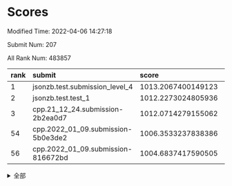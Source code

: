 # Scores

Modified Time: 2022-04-06 14:27:18

Submit Num: 207

All Rank Num: 483857

| rank |               submit               |       score        |       sigma        | pk_num |
| :--- | :--------------------------------- | :----------------- | :----------------- | :----- |
| 1    | jsonzb.test.submission_level_4     | 1013.2067400149123 | 0.7920385004131559 | 9346   |
| 2    | jsonzb.test.test_1                 | 1012.2273024805936 | 0.8111552015531541 | 9350   |
| 3    | cpp.21_12_24.submission-2b2ea0d7   | 1012.0714279155062 | 0.8125291336846765 | 9350   |
| 54   | cpp.2022_01_09.submission-5b0e3de2 | 1006.3533237838386 | 0.7148531975098821 | 9350   |
| 56   | cpp.2022_01_09.submission-816672bd | 1004.6837417590505 | 0.7120260541385367 | 9351   |


<details>
<summary>全部</summary>

| rank |                 submit                 |       score        |       sigma        | pk_num |
| :--- | :------------------------------------- | :----------------- | :----------------- | :----- |
| 1    | jsonzb.test.submission_level_4         | 1013.2067400149123 | 0.7920385004131559 | 9346   |
| 2    | jsonzb.test.test_1                     | 1012.2273024805936 | 0.8111552015531541 | 9350   |
| 3    | cpp.21_12_24.submission-2b2ea0d7       | 1012.0714279155062 | 0.8125291336846765 | 9350   |
| 4    | gobigger.level_3.submission_level_3_43 | 1011.8387616318528 | 0.7605830949963985 | 9349   |
| 5    | gobigger.level_3.submission_level_3_22 | 1011.6975196682187 | 0.7873103110830896 | 9353   |
| 6    | gobigger.level_3.submission_level_3_41 | 1011.501726408148  | 0.8084553946458702 | 9347   |
| 7    | gobigger.level_3.submission_level_3_39 | 1011.3181658538781 | 0.7821925781256669 | 9351   |
| 8    | gobigger.level_3.submission_level_3_42 | 1011.0626485600535 | 0.8011660418571647 | 9353   |
| 9    | gobigger.level_3.submission_level_3_2  | 1011.0562569321211 | 0.7855237745291548 | 9345   |
| 10   | gobigger.level_3.submission_level_3_35 | 1011.0521037588654 | 0.7660188816755291 | 9347   |
| 11   | gobigger.level_3.submission_level_3_18 | 1010.8147160971723 | 0.7562175935698873 | 9351   |
| 12   | gobigger.level_3.submission_level_3_19 | 1010.7191279012302 | 0.768571736942823  | 9352   |
| 13   | gobigger.level_3.submission_level_3_31 | 1010.6892299771692 | 0.7617818510873672 | 9349   |
| 14   | gobigger.level_3.submission_level_3_46 | 1010.5801999201356 | 0.7611015639098234 | 9346   |
| 15   | gobigger.level_3.submission_level_3_24 | 1010.5576780401944 | 0.7802667675427442 | 9357   |
| 16   | gobigger.level_3.submission_level_3_21 | 1010.543628144061  | 0.7898220664263964 | 9349   |
| 17   | gobigger.level_3.submission_level_3_38 | 1010.5168080902392 | 0.7529683840056892 | 9350   |
| 18   | gobigger.level_3.submission_level_3_12 | 1010.5156723290215 | 0.7556883872654511 | 9348   |
| 19   | gobigger.level_3.submission_level_3_49 | 1010.5027946371318 | 0.756877002472562  | 9350   |
| 20   | gobigger.level_3.submission_level_3_36 | 1010.4613550339226 | 0.757094674953789  | 9353   |
| 21   | gobigger.level_3.submission_level_3_3  | 1010.4039401235389 | 0.7373708169722328 | 9349   |
| 22   | gobigger.level_3.submission_level_3_10 | 1010.3146277275323 | 0.77277826557719   | 9346   |
| 23   | gobigger.level_3.submission_level_3_17 | 1010.2927935196079 | 0.7887547794934339 | 9350   |
| 24   | gobigger.level_3.submission_level_3_7  | 1010.2856203040824 | 0.7652530611870246 | 9347   |
| 25   | gobigger.level_3.submission_level_3_23 | 1010.142720235691  | 0.745910958453451  | 9347   |
| 26   | gobigger.level_3.submission_level_3_45 | 1010.0860918771758 | 0.7551238030831667 | 9346   |
| 27   | gobigger.level_3.submission_level_3_1  | 1010.0655860228036 | 0.7406733347277002 | 9347   |
| 28   | gobigger.level_3.submission_level_3_47 | 1010.0365372415231 | 0.7622811197428216 | 9344   |
| 29   | gobigger.level_3.submission_level_3_28 | 1010.0014162375833 | 0.7709034646382914 | 9355   |
| 30   | gobigger.level_3.submission_level_3_33 | 1009.9480673401981 | 0.7335300966661724 | 9347   |
| 31   | gobigger.level_3.submission_level_3_27 | 1009.9346505974513 | 0.7683405251188964 | 9352   |
| 32   | gobigger.level_3.submission_level_3_14 | 1009.9136859785949 | 0.753493271091683  | 9348   |
| 33   | gobigger.level_3.submission_level_3_30 | 1009.8336729053093 | 0.7463975875103976 | 9351   |
| 34   | gobigger.level_3.submission_level_3_26 | 1009.8029593643153 | 0.7592017291506262 | 9350   |
| 35   | gobigger.level_3.submission_level_3_48 | 1009.7126300538338 | 0.7557732098584493 | 9355   |
| 36   | gobigger.level_3.submission_level_3_20 | 1009.6803507476862 | 0.7876152131615042 | 9353   |
| 37   | gobigger.level_3.submission_level_3_34 | 1009.6136719856374 | 0.7654297155673107 | 9353   |
| 38   | gobigger.level_3.submission_level_3_5  | 1009.5057916768534 | 0.7525423969125904 | 9355   |
| 39   | gobigger.level_3.submission_level_3_6  | 1009.452786735145  | 0.7509074942708962 | 9354   |
| 40   | gobigger.level_3.submission_level_3_44 | 1009.4424871349584 | 0.7621662322077943 | 9353   |
| 41   | gobigger.level_3.submission_level_3_25 | 1009.4185817803228 | 0.759115766916613  | 9348   |
| 42   | gobigger.level_3.submission_level_3_11 | 1009.3962517644117 | 0.7481208523852129 | 9351   |
| 43   | gobigger.level_3.submission_level_3_37 | 1009.2961767783638 | 0.7589651286523807 | 9348   |
| 44   | gobigger.level_3.submission_level_3_9  | 1009.2556724882031 | 0.752763629360493  | 9347   |
| 45   | gobigger.level_3.submission_level_3_29 | 1009.212045863707  | 0.7630637536832975 | 9354   |
| 46   | gobigger.level_3.submission_level_3_15 | 1009.1453548929173 | 0.7361085344786934 | 9353   |
| 47   | gobigger.level_3.submission_level_3_4  | 1009.0883444917079 | 0.7415754242096269 | 9348   |
| 48   | gobigger.level_3.submission_level_3_40 | 1009.0325938201541 | 0.7428845413572284 | 9349   |
| 49   | gobigger.level_3.submission_level_3_8  | 1008.8067800597408 | 0.7363512062865314 | 9351   |
| 50   | gobigger.level_3.submission_level_3_32 | 1008.7491284604931 | 0.7461037869743303 | 9351   |
| 51   | gobigger.level_3.submission_level_3_16 | 1008.6551896341902 | 0.7465382116300278 | 9351   |
| 52   | gobigger.level_3.submission_level_3_13 | 1008.6532395691604 | 0.745028237460362  | 9352   |
| 53   | gobigger.level_3.submission_level_3_0  | 1008.4482242133113 | 0.7386975241653124 | 9346   |
| 54   | cpp.2022_01_09.submission-5b0e3de2     | 1006.3533237838386 | 0.7148531975098821 | 9350   |
| 55   | gobigger.level_1.submission_level_1_35 | 1005.0551050511862 | 0.7291042736283332 | 9352   |
| 56   | cpp.2022_01_09.submission-816672bd     | 1004.6837417590505 | 0.7120260541385367 | 9351   |
| 57   | gobigger.level_1.submission_level_1_0  | 1004.5763853902105 | 0.7195547716927005 | 9350   |
| 58   | gobigger.level_1.submission_level_1_11 | 1004.2460350771264 | 0.7147351673656264 | 9352   |
| 59   | gobigger.level_1.submission_level_1_13 | 1004.1134736708885 | 0.7057359542845613 | 9353   |
| 60   | gobigger.level_1.submission_level_1_40 | 1004.0608247848999 | 0.7075569871934021 | 9351   |
| 61   | gobigger.level_1.submission_level_1_37 | 1003.8602505807391 | 0.7261463242265189 | 9351   |
| 62   | gobigger.level_1.submission_level_1_34 | 1003.8574671323446 | 0.7092998320134402 | 9348   |
| 63   | gobigger.level_1.submission_level_1_27 | 1003.7807517474083 | 0.7120304003685235 | 9347   |
| 64   | gobigger.level_1.submission_level_1_12 | 1003.7751651502474 | 0.7185090215813125 | 9353   |
| 65   | gobigger.level_1.submission_level_1_43 | 1003.7728618618218 | 0.724199518458906  | 9350   |
| 66   | gobigger.level_1.submission_level_1_47 | 1003.7479100335307 | 0.7171673136316916 | 9355   |
| 67   | gobigger.level_1.submission_level_1_19 | 1003.7152801806385 | 0.7128857283281587 | 9345   |
| 68   | gobigger.level_1.submission_level_1_18 | 1003.7050302428928 | 0.7179026396625969 | 9348   |
| 69   | gobigger.level_1.submission_level_1_25 | 1003.7000474946283 | 0.7139491897834982 | 9345   |
| 70   | gobigger.level_1.submission_level_1_3  | 1003.6517899246397 | 0.7153041514279552 | 9350   |
| 71   | gobigger.level_1.submission_level_1_32 | 1003.5816732229521 | 0.7190872927829763 | 9352   |
| 72   | gobigger.level_1.submission_level_1_20 | 1003.5551533645169 | 0.7284874984045352 | 9355   |
| 73   | gobigger.level_1.submission_level_1_10 | 1003.5496438269276 | 0.7151140311684374 | 9349   |
| 74   | gobigger.level_1.submission_level_1_46 | 1003.4698391984169 | 0.7186336214999419 | 9352   |
| 75   | gobigger.level_1.submission_level_1_26 | 1003.459713280317  | 0.7063030314038732 | 9351   |
| 76   | gobigger.level_1.submission_level_1_4  | 1003.4461190803257 | 0.71865344684773   | 9347   |
| 77   | gobigger.level_1.submission_level_1_45 | 1003.2368309944416 | 0.7013791588389067 | 9343   |
| 78   | gobigger.level_1.submission_level_1_29 | 1003.1887478348325 | 0.7267214135229103 | 9350   |
| 79   | gobigger.level_1.submission_level_1_7  | 1003.1380023497139 | 0.7078507003035422 | 9351   |
| 80   | gobigger.level_1.submission_level_1_14 | 1003.0977260899325 | 0.7215323286814465 | 9350   |
| 81   | gobigger.level_1.submission_level_1_39 | 1003.041716748315  | 0.7195124761389469 | 9347   |
| 82   | gobigger.level_1.submission_level_1_9  | 1003.0328219636933 | 0.7178226918314436 | 9354   |
| 83   | gobigger.level_1.submission_level_1_30 | 1002.9912402058883 | 0.7121749459265432 | 9347   |
| 84   | gobigger.level_1.submission_level_1_48 | 1002.9681458297821 | 0.7171386632729203 | 9346   |
| 85   | gobigger.level_1.submission_level_1_36 | 1002.9454082214168 | 0.7189969354792498 | 9352   |
| 86   | gobigger.level_1.submission_level_1_22 | 1002.9262993833338 | 0.7155309512564547 | 9351   |
| 87   | gobigger.level_1.submission_level_1_16 | 1002.8528510913014 | 0.7198462836119655 | 9354   |
| 88   | gobigger.level_1.submission_level_1_24 | 1002.8450903031371 | 0.7150978973378279 | 9348   |
| 89   | gobigger.level_1.submission_level_1_33 | 1002.7552248402114 | 0.7158760939701397 | 9350   |
| 90   | gobigger.level_1.submission_level_1_8  | 1002.6531283536358 | 0.7097304468743935 | 9352   |
| 91   | gobigger.level_1.submission_level_1_21 | 1002.5788499502671 | 0.7154196692051902 | 9352   |
| 92   | gobigger.level_1.submission_level_1_23 | 1002.5686759493644 | 0.7153268762533559 | 9352   |
| 93   | gobigger.level_1.submission_level_1_42 | 1002.5655328428394 | 0.7140205661582834 | 9347   |
| 94   | gobigger.level_1.submission_level_1_49 | 1002.5587733301517 | 0.7204681865777378 | 9348   |
| 95   | gobigger.level_1.submission_level_1_1  | 1002.5114884894056 | 0.7197691915719984 | 9352   |
| 96   | gobigger.level_1.submission_level_1_5  | 1002.4976435906731 | 0.7118172815702959 | 9346   |
| 97   | gobigger.level_1.submission_level_1_41 | 1002.4891572003608 | 0.7170570644536066 | 9345   |
| 98   | gobigger.level_1.submission_level_1_38 | 1002.3624333647    | 0.7203176357637359 | 9351   |
| 99   | gobigger.level_1.submission_level_1_44 | 1002.1938334962927 | 0.7090774776409668 | 9348   |
| 100  | gobigger.level_1.submission_level_1_31 | 1002.1735939458915 | 0.7085122867377773 | 9350   |
| 101  | gobigger.level_1.submission_level_1_15 | 1001.9777734888532 | 0.7066659802782593 | 9352   |
| 102  | gobigger.level_1.submission_level_1_2  | 1001.9288119436504 | 0.7148196681947704 | 9351   |
| 103  | gobigger.level_1.submission_level_1_6  | 1001.810270823864  | 0.7092729938048684 | 9352   |
| 104  | gobigger.level_1.submission_level_1_17 | 1001.7620627549388 | 0.7069395455735332 | 9353   |
| 105  | gobigger.level_1.submission_level_1_28 | 1001.6892364884885 | 0.7128894317578525 | 9354   |
| 106  | gobigger.random.submission_random_39   | 997.8807720640789  | 0.7183722250382333 | 9354   |
| 107  | gobigger.random.submission_random_48   | 997.722385320131   | 0.7078948080415765 | 9352   |
| 108  | gobigger.random.submission_random_34   | 997.1081092234634  | 0.7020547798137684 | 9352   |
| 109  | gobigger.random.submission_random_41   | 997.0924238093701  | 0.7090439983094781 | 9350   |
| 110  | gobigger.random.submission_random_10   | 997.0242958303816  | 0.6928853581183999 | 9349   |
| 111  | gobigger.random.submission_random_14   | 996.8175102309017  | 0.7128648575282017 | 9347   |
| 112  | gobigger.random.submission_random_42   | 996.8052758255247  | 0.7113430184737888 | 9343   |
| 113  | gobigger.random.submission_random_43   | 996.7373790618223  | 0.7063968403219293 | 9352   |
| 114  | gobigger.random.submission_random_49   | 996.6977137580632  | 0.6973161501433977 | 9348   |
| 115  | gobigger.random.submission_random_13   | 996.5926381313814  | 0.7131186597925493 | 9351   |
| 116  | gobigger.random.submission_random_16   | 996.5867876147432  | 0.7057089538880097 | 9353   |
| 117  | gobigger.random.submission_random_19   | 996.5765046558131  | 0.7063870028081273 | 9351   |
| 118  | gobigger.random.submission_random_26   | 996.5377626880896  | 0.7133376406558061 | 9348   |
| 119  | gobigger.random.submission_random_18   | 996.4440725405285  | 0.7041144161744997 | 9352   |
| 120  | gobigger.random.submission_random_9    | 996.4370787996705  | 0.7159057054082235 | 9353   |
| 121  | gobigger.random.submission_random_8    | 996.4067193322959  | 0.7076411021335393 | 9352   |
| 122  | gobigger.random.submission_random_7    | 996.3996929768477  | 0.7145091595939979 | 9350   |
| 123  | gobigger.random.submission_random_20   | 996.3879297317003  | 0.7137142479630093 | 9354   |
| 124  | gobigger.random.submission_random_22   | 996.2834171887461  | 0.7062352089778632 | 9352   |
| 125  | gobigger.random.submission_random_40   | 996.2793478904332  | 0.7199086713363374 | 9354   |
| 126  | gobigger.random.submission_random_3    | 996.2575576404972  | 0.7154683411575066 | 9347   |
| 127  | gobigger.random.submission_random_5    | 996.2487019612057  | 0.6970163764064284 | 9346   |
| 128  | gobigger.random.submission_random_1    | 996.2297386105483  | 0.7099464765431037 | 9349   |
| 129  | gobigger.random.submission_random_11   | 996.2292050083416  | 0.7100454636951575 | 9352   |
| 130  | gobigger.random.submission_random_21   | 996.2181552012461  | 0.7079678347177267 | 9351   |
| 131  | gobigger.random.submission_random_36   | 996.1745727380764  | 0.7184428717481401 | 9348   |
| 132  | gobigger.random.submission_random_12   | 996.1157105137354  | 0.7083145638346562 | 9349   |
| 133  | gobigger.random.submission_random_31   | 996.0886592580597  | 0.7049821176707923 | 9350   |
| 134  | gobigger.random.submission_random_27   | 996.0570526248766  | 0.7152728277599322 | 9350   |
| 135  | gobigger.random.submission_random_6    | 996.0479850529582  | 0.7053948467112168 | 9350   |
| 136  | gobigger.random.submission_random_30   | 995.9512275619812  | 0.711859678285325  | 9351   |
| 137  | gobigger.random.submission_random_38   | 995.8981445936835  | 0.7215990282608896 | 9352   |
| 138  | gobigger.random.submission_random_25   | 995.8280032081898  | 0.6977440276507746 | 9347   |
| 139  | gobigger.random.submission_random_0    | 995.8054968423846  | 0.7108907000903395 | 9343   |
| 140  | gobigger.random.submission_random_29   | 995.7406710742373  | 0.7007529092323421 | 9351   |
| 141  | gobigger.random.submission_random_37   | 995.7202535308817  | 0.7050378664659568 | 9349   |
| 142  | gobigger.random.submission_random_47   | 995.7187389919318  | 0.7212251856751292 | 9349   |
| 143  | gobigger.random.submission_random_4    | 995.6543385730205  | 0.7075569788990457 | 9349   |
| 144  | gobigger.random.submission_random_23   | 995.6179744188271  | 0.7049085273940787 | 9345   |
| 145  | gobigger.random.submission_random_17   | 995.5998266585084  | 0.7224794486065507 | 9351   |
| 146  | gobigger.random.submission_random_33   | 995.4909182828758  | 0.717160218003928  | 9348   |
| 147  | gobigger.random.submission_random_32   | 995.4749758848502  | 0.7138726309063941 | 9347   |
| 148  | gobigger.random.submission_random_35   | 995.4251140320355  | 0.7146318781633636 | 9349   |
| 149  | gobigger.random.submission_random_28   | 995.4237277075946  | 0.7182312953924512 | 9347   |
| 150  | gobigger.random.submission_random_46   | 995.366836055259   | 0.6928942634145249 | 9351   |
| 151  | gobigger.random.submission_random_24   | 995.1906226236051  | 0.6993864288519438 | 9352   |
| 152  | gobigger.random.submission_random_45   | 995.1799933253565  | 0.72142983902825   | 9346   |
| 153  | gobigger.random.submission_random_44   | 994.8865065504427  | 0.7082245957711822 | 9351   |
| 154  | gobigger.random.submission_random_15   | 994.8690703989133  | 0.7236827605700463 | 9351   |
| 155  | gobigger.random.submission_random_2    | 994.5811293060026  | 0.7124960543391204 | 9347   |
| 156  | gobigger.level_2.submission_level_2_22 | 993.8782070492076  | 0.7400413528209019 | 9350   |
| 157  | gobigger.level_2.submission_level_2_16 | 993.7351553672256  | 0.7262024867353388 | 9349   |
| 158  | gobigger.level_2.submission_level_2_35 | 993.679067741935   | 0.7245248916649948 | 9349   |
| 159  | gobigger.level_2.submission_level_2_47 | 993.5790119910512  | 0.7479580634421954 | 9352   |
| 160  | gobigger.level_2.submission_level_2_1  | 993.5166635522638  | 0.7370213634316564 | 9353   |
| 161  | gobigger.level_2.submission_level_2_6  | 993.4795643348219  | 0.7324391335044075 | 9348   |
| 162  | gobigger.level_2.submission_level_2_3  | 993.2103801994641  | 0.7260070565928884 | 9354   |
| 163  | gobigger.level_2.submission_level_2_5  | 993.102319410009   | 0.7507571676755228 | 9350   |
| 164  | gobigger.level_2.submission_level_2_11 | 993.0784448093747  | 0.7450894814856247 | 9347   |
| 165  | gobigger.level_2.submission_level_2_26 | 993.0492999076093  | 0.7431352414486424 | 9354   |
| 166  | gobigger.level_2.submission_level_2_31 | 992.9731579504131  | 0.7221138975977767 | 9351   |
| 167  | gobigger.level_2.submission_level_2_43 | 992.9036072190576  | 0.7477386300877299 | 9343   |
| 168  | gobigger.level_2.submission_level_2_32 | 992.8797154613845  | 0.7336625355907799 | 9352   |
| 169  | gobigger.level_2.submission_level_2_2  | 992.8661612428459  | 0.7381335056820271 | 9351   |
| 170  | gobigger.level_2.submission_level_2_48 | 992.7985437953514  | 0.7348720612294471 | 9344   |
| 171  | gobigger.level_2.submission_level_2_17 | 992.7908964221244  | 0.746385697572052  | 9349   |
| 172  | gobigger.level_2.submission_level_2_12 | 992.7087984689803  | 0.7315292952064758 | 9350   |
| 173  | gobigger.level_2.submission_level_2_44 | 992.6637808680531  | 0.7379484994014102 | 9350   |
| 174  | gobigger.level_2.submission_level_2_8  | 992.616987485345   | 0.7318708936229956 | 9351   |
| 175  | gobigger.level_2.submission_level_2_20 | 992.615872301934   | 0.7373917087111901 | 9352   |
| 176  | gobigger.level_2.submission_level_2_34 | 992.4392158449479  | 0.7483787699028976 | 9352   |
| 177  | gobigger.level_2.submission_level_2_40 | 992.398911118238   | 0.7375896572721227 | 9347   |
| 178  | gobigger.level_2.submission_level_2_49 | 992.3972450060775  | 0.7480399637650085 | 9346   |
| 179  | gobigger.level_2.submission_level_2_18 | 992.2283373186012  | 0.7421746863292495 | 9348   |
| 180  | gobigger.level_2.submission_level_2_36 | 992.1902280144573  | 0.7341644115358765 | 9350   |
| 181  | gobigger.level_2.submission_level_2_37 | 992.1694399701139  | 0.7375114894441027 | 9355   |
| 182  | gobigger.level_2.submission_level_2_23 | 992.1498559092689  | 0.7507211960693577 | 9350   |
| 183  | gobigger.level_2.submission_level_2_7  | 992.117987377331   | 0.7606706667151139 | 9351   |
| 184  | gobigger.level_2.submission_level_2_21 | 991.9634641722497  | 0.7366433242047501 | 9357   |
| 185  | gobigger.level_2.submission_level_2_29 | 991.9105952737091  | 0.7585584382733994 | 9351   |
| 186  | gobigger.level_2.submission_level_2_41 | 991.904816353067   | 0.7473019594309822 | 9347   |
| 187  | gobigger.level_2.submission_level_2_27 | 991.8040750915258  | 0.735865759438634  | 9352   |
| 188  | gobigger.level_2.submission_level_2_45 | 991.7934486681038  | 0.7718022901872387 | 9348   |
| 189  | gobigger.level_2.submission_level_2_38 | 991.7675657624644  | 0.7468693390550553 | 9352   |
| 190  | gobigger.level_2.submission_level_2_42 | 991.7194092112541  | 0.7460968686739468 | 9354   |
| 191  | gobigger.level_2.submission_level_2_46 | 991.6707227612621  | 0.7545411391640918 | 9349   |
| 192  | gobigger.level_2.submission_level_2_30 | 991.6697202108627  | 0.7636409689853132 | 9348   |
| 193  | gobigger.level_2.submission_level_2_33 | 991.5705607293437  | 0.7361262961122707 | 9352   |
| 194  | gobigger.level_2.submission_level_2_4  | 991.5017606854416  | 0.7444850823196966 | 9347   |
| 195  | gobigger.level_2.submission_level_2_24 | 991.3915540105877  | 0.7293239969503503 | 9351   |
| 196  | gobigger.level_2.submission_level_2_25 | 991.3075804236076  | 0.7614949481967344 | 9343   |
| 197  | gobigger.level_2.submission_level_2_15 | 991.2383180215378  | 0.7672684482816579 | 9352   |
| 198  | gobigger.level_2.submission_level_2_39 | 991.1483977833446  | 0.7525417932351004 | 9347   |
| 199  | gobigger.level_2.submission_level_2_9  | 991.1378919205675  | 0.7658524878673202 | 9351   |
| 200  | gobigger.level_2.submission_level_2_10 | 991.1264423385411  | 0.7478501294512667 | 9349   |
| 201  | gobigger.level_2.submission_level_2_0  | 991.0728459941876  | 0.769751992793373  | 9346   |
| 202  | gobigger.level_2.submission_level_2_28 | 990.9211465392797  | 0.7529549821573437 | 9349   |
| 203  | gobigger.level_2.submission_level_2_19 | 990.7766427384238  | 0.7468055751214951 | 9346   |
| 204  | gobigger.level_2.submission_level_2_13 | 990.5897661059022  | 0.7773246458021797 | 9348   |
| 205  | gobigger.level_2.submission_level_2_14 | 989.9075621385795  | 0.7621329930488274 | 9351   |
| 206  | gobigger.none.submission_none_0        | 977.9160592027781  | 1.31006293820859   | 9353   |
| 207  | gobigger.none.submission_none_1        | 974.879957681108   | 1.5514063955876263 | 9353   |

</details>